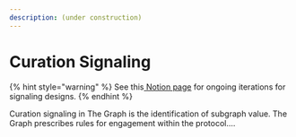 ```yaml
---
description: (under construction)
---
```


# Curation Signaling

{% hint style="warning" %}
See this[ Notion page](https://thegraphfoundation.notion.site/Curation-v2-d420099926e44bb6994d8fa2ebe10f05) for ongoing iterations for signaling designs.
{% endhint %}



Curation signaling in The Graph is the identification of subgraph value. The Graph prescribes rules for engagement within the protocol....









